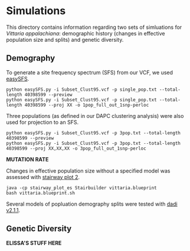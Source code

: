 # Simulations

This directory contains information regarding two sets of simluations for <i>Vittaria appalachiana</i>: demographic history (changes in effective population size and splits) and genetic diversity. 

## Demography 

To generate a site frequency spectrum (SFS) from our VCF, we used [easySFS](https://github.com/isaacovercast/easySFS).  

```
python easySFS.py -i Subset_Clust95.vcf -p single_pop.txt --total-length 40398599 --preview
python easySFS.py -i Subset_Clust95.vcf -p single_pop.txt --total-length 40398599 --proj XX -o 1pop_full_out_1snp-perloc
```
Three populations (as defined in our DAPC clustering analysis) were also used for projection to an SFS. 
```
python easySFS.py -i Subset_Clust95.vcf -p 3pop.txt --total-length 40398599 --preview
python easySFS.py -i Subset_Clust95.vcf -p 3pop.txt --total-length 40398599 --proj XX,XX,XX -o 3pop_full_out_1snp-perloc
```


<b>MUTATION RATE</b>

Changes in effective population size without a specified model was assessed with [stairway plot 2](https://github.com/xiaoming-liu/stairway-plot-v2). 
```
java -cp stairway_plot_es Stairbuilder vittaria.blueprint
bash vittaria.blueprint.sh
```

Several models of popluation demography splits were tested with [dadi v2.1.1](https://dadi.readthedocs.io/en/latest/). 


## Genetic Diversity 
<B>ELISSA'S STUFF HERE</B>
